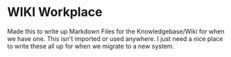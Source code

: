 # WIKI Workplace
Made this to write up Markdown Files for the Knowledgebase/Wiki for when we have one. This isn't imported or used anywhere. 
I just need a nice place to write these all up for when we migrate to a new system.